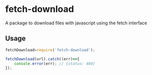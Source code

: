 # fetch-download
A package to download files with javascript using the fetch interface


## Usage

```js
fetchDownload=require('fetch-download');

fetchDownload(url).catch((err)=>{
    console.error(err); // {status: 404}
});

```
